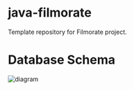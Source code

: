 # java-filmorate
Template repository for Filmorate project.

# Database Schema
![diagram](C:\Users\Alexei\IdeaProjects\java-filmorate\src\main\resources\QuickDBD.png)

